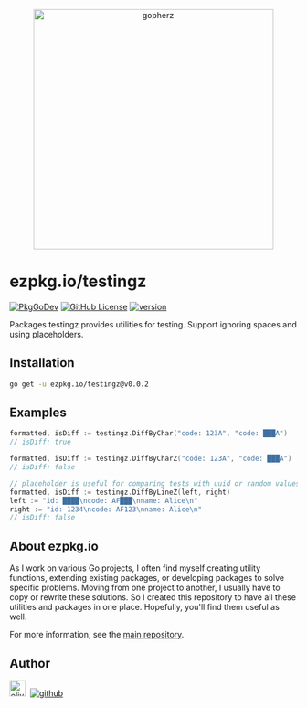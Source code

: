 <p align="center">
<a href="https://ezpkg.io">
<img alt="gopherz" src="https://ezpkg.io/_/gopherz.png" style="width:420px">
</a>
</p>

# ezpkg.io/testingz

[![PkgGoDev](https://pkg.go.dev/badge/github.com/ezpkg/testingz)](https://pkg.go.dev/github.com/ezpkg/testingz/v2)
[![GitHub License](https://img.shields.io/github/license/ezpkg/testingz)](https://github.com/ezpkg/testingz/tree/main/LICENSE)
[![version](https://img.shields.io/github/v/tag/ezpkg/testingz?label=version)](https://github.com/ezpkg/testingz/tags)

Packages testingz provides utilities for testing. Support ignoring spaces and using placeholders.

## Installation

```sh
go get -u ezpkg.io/testingz@v0.0.2
```

## Examples

```go
formatted, isDiff := testingz.DiffByChar("code: 123A", "code: ███A")
// isDiff: true

formatted, isDiff := testingz.DiffByCharZ("code: 123A", "code: ███A")
// isDiff: false

// placeholder is useful for comparing tests with uuid or random values
formatted, isDiff := testingz.DiffByLineZ(left, right)
left := "id: ████\ncode: AF███\nname: Alice\n"
right := "id: 1234\ncode: AF123\nname: Alice\n"
// isDiff: false
```

## About ezpkg.io

As I work on various Go projects, I often find myself creating utility functions, extending existing packages, or developing packages to solve specific problems. Moving from one project to another, I usually have to copy or rewrite these solutions. So I created this repository to have all these utilities and packages in one place. Hopefully, you'll find them useful as well.

For more information, see the [main repository](https://github.com/ezpkg/ezpkg).

## Author

<a href="https://olivernguyen.io"><img alt="olivernguyen.io" src="https://olivernguyen.io/_/badge.png" height="28px"></a>&nbsp;&nbsp;[![github](https://img.shields.io/badge/GitHub-100000?style=for-the-badge&logo=github&logoColor=white)](https://github.com/iOliverNguyen)
